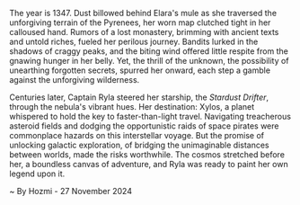
The year is 1347.  Dust billowed behind Elara's mule as she traversed the unforgiving terrain of the Pyrenees, her worn map clutched tight in her calloused hand.  Rumors of a lost monastery, brimming with ancient texts and untold riches, fueled her perilous journey. Bandits lurked in the shadows of craggy peaks, and the biting wind offered little respite from the gnawing hunger in her belly. Yet, the thrill of the unknown, the possibility of unearthing forgotten secrets, spurred her onward, each step a gamble against the unforgiving wilderness.

Centuries later, Captain Ryla steered her starship, the *Stardust Drifter*, through the nebula's vibrant hues.  Her destination: Xylos, a planet whispered to hold the key to faster-than-light travel.  Navigating treacherous asteroid fields and dodging the opportunistic raids of space pirates were commonplace hazards on this interstellar voyage.  But the promise of unlocking galactic exploration, of bridging the unimaginable distances between worlds, made the risks worthwhile.  The cosmos stretched before her, a boundless canvas of adventure, and Ryla was ready to paint her own legend upon it.

~ By Hozmi - 27 November 2024
